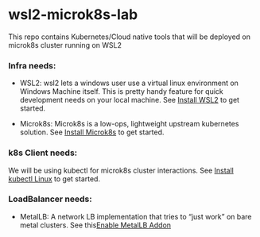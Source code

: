 # wsl2-microk8s-lab
This repo contains Kubernetes/Cloud native tools that will be deployed on microk8s cluster running on WSL2

### Infra needs:
- WSL2: wsl2 lets a windows user use a virtual linux environment on Windows Machine itself. This is pretty handy feature for quick development needs on your local machine. See [Install WSL2](https://learn.microsoft.com/en-us/windows/wsl/install) to get started.

- Microk8s: Microk8s is a low-ops, lightweight upstream kubernetes solution. See [Install Microk8s](https://microk8s.io/docs/getting-started) to get started.

### k8s Client needs:
We will be using kubectl for microk8s cluster interactions. See [Install kubectl Linux](https://kubernetes.io/docs/tasks/tools/install-kubectl-linux/) to get started.

### LoadBalancer needs:
- MetalLB: A network LB implementation that tries to “just work” on bare metal clusters. See this[Enable MetalLB Addon](https://microk8s.io/docs/addon-metallb)


